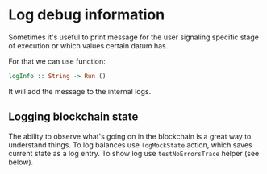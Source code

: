# Log debug information

Sometimes it's useful to print message for the user signaling specific
stage of execution or which values certain datum has.

For that we can use function:

```haskell
logInfo :: String -> Run ()
```

It will add the message to the internal logs.

## Logging blockchain state

The ability to observe what's going on in the blockchain is a great way to understand things.
To log balances use `logMockState` action, which saves current state as a log entry. To show
log use `testNoErrorsTrace` helper (see below).



